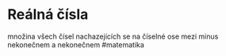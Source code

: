 # Reálná čísla
množina všech čísel nachazejících se na číselné ose mezi minus nekonečnem a nekonečnem
#matematika 